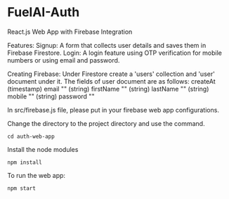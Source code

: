 # FuelAI-Auth
React.js Web App with Firebase Integration

Features: 
Signup: A form that collects user details and saves them in Firebase Firestore.
Login: A login feature using OTP verification for mobile numbers or using email and password.

Creating Firebase:
Under Firestore create a 'users' collection and 'user' document under it. 
The fields of user document are as follows:
createAt  (timestamp)
email "" (string)
firstName "" (string)
lastName "" (string)
mobile "" (string)
password ""

In src/firebase.js file, please put in your firebase web app configurations.

Change the directory to the project directory and use the command.
```
cd auth-web-app
```

Install the node modules
```
npm install
```

To run the web app:
```
npm start
```


